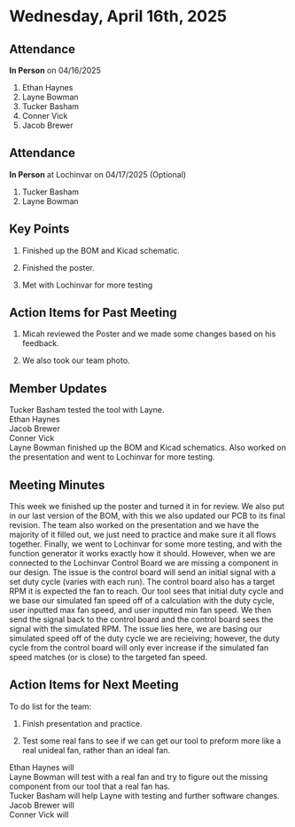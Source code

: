# Wednesday, April 16th, 2025

## Attendance
**In Person** on 04/16/2025
1. Ethan Haynes
2. Layne Bowman
3. Tucker Basham
4. Conner Vick
5. Jacob Brewer

## Attendance
**In Person** at Lochinvar on 04/17/2025 (Optional)
1. Tucker Basham
2. Layne Bowman


## Key Points
1. Finished up the BOM and Kicad schematic.

2. Finished the poster.

3. Met with Lochinvar for more testing

## Action Items for Past Meeting
1. Micah reviewed the Poster and we made some changes based on his feedback.

2. We also took our team photo.


## Member Updates

Tucker Basham tested the tool with Layne.  
Ethan Haynes  
Jacob Brewer  
Conner Vick  
Layne Bowman finished up the BOM and Kicad schematics. Also worked on the presentation and went to Lochinvar for more testing.  

## Meeting Minutes
This week we finished up the poster and turned it in for review. We also put in our last version of the BOM, with this we also updated our PCB to its final revision. The team also worked on the presentation and we have the majority of it filled out, we just need to practice and make sure it all flows together. Finally, we went to Lochinvar for some more testing, and with the function generator it works exactly how it should. However, when we are connected to the Lochinvar Control Board we are missing a component in our design. The issue is the control board will send an initial signal with a set duty cycle (varies with each run). The control board also has a target RPM it is expected the fan to reach. Our tool sees that initial duty cycle and we base our simulated fan speed off of a calculation with the duty cycle, user inputted max fan speed, and user inputted min fan speed. We then send the signal back to the control board and the control board sees the signal with the simulated RPM. The issue lies here, we are basing our simulated speed off of the duty cycle we are recieiving; however, the duty cycle from the control board will only ever increase if the simulated fan speed matches (or is close) to the targeted fan speed.  


## Action Items for Next Meeting
To do list for the team:  
1. Finish presentation and practice.

2. Test some real fans to see if we can get our tool to preform more like a real unideal fan, rather than an ideal fan.  


Ethan Haynes will  
Layne Bowman will test with a real fan and try to figure out the missing component from our tool that a real fan has.   
Tucker Basham will help Layne with testing and further software changes.  
Jacob Brewer will  
Conner Vick  will  


